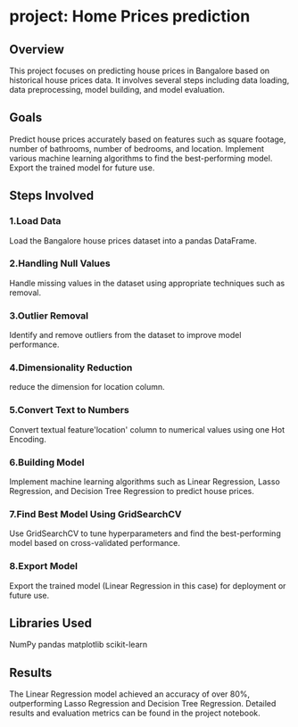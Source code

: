 # project: Home Prices prediction
## Overview
This project focuses on predicting house prices in Bangalore based on historical house prices data. It involves several steps including data loading, data preprocessing, model building, and model evaluation. 
## Goals
Predict house prices accurately based on features such as square footage, number of bathrooms, number of bedrooms, and location.
Implement various machine learning algorithms to find the best-performing model.
Export the trained model for future use. 
## Steps Involved 
### 1.Load Data 
Load the Bangalore house prices dataset into a pandas DataFrame.

### 2.Handling Null Values 
Handle missing values in the dataset using appropriate techniques such as removal.

### 3.Outlier Removal 
Identify and remove outliers from the dataset to improve model performance.

### 4.Dimensionality Reduction  
reduce the dimension for location column.

### 5.Convert Text to Numbers 
Convert textual feature'location' column to numerical values using one Hot Encoding.

### 6.Building Model 
Implement machine learning algorithms such as Linear Regression, Lasso Regression, and Decision Tree Regression to predict house prices.

### 7.Find Best Model Using GridSearchCV 
Use GridSearchCV to tune hyperparameters and find the best-performing model based on cross-validated performance.

### 8.Export Model 
Export the trained model (Linear Regression in this case) for deployment or future use.

## Libraries Used 
NumPy
pandas
matplotlib
scikit-learn
## Results 
The Linear Regression model achieved an accuracy of over 80%, outperforming Lasso Regression and Decision Tree Regression.
Detailed results and evaluation metrics can be found in the project notebook.
